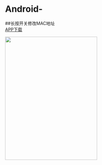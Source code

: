 # Android-
##长按开关修改MAC地址  
[APP下载](https://github.com/869339820/Android-LAN_Wake-_PC/blob/master/app/release/app-release.apk)  

 <img src="https://github.com/New-Zero-Zero/Android-LAN_Wake-_PC/blob/master/image/1.png" width="300" height="400" alt=""/><br/>

